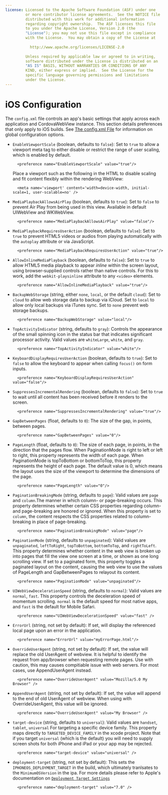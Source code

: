 ```yaml
---
license: Licensed to the Apache Software Foundation (ASF) under one
         or more contributor license agreements.  See the NOTICE file
         distributed with this work for additional information
         regarding copyright ownership.  The ASF licenses this file
         to you under the Apache License, Version 2.0 (the
         "License"); you may not use this file except in compliance
         with the License.  You may obtain a copy of the License at
         
           http://www.apache.org/licenses/LICENSE-2.0
         
         Unless required by applicable law or agreed to in writing,
         software distributed under the License is distributed on an
         "AS IS" BASIS, WITHOUT WARRANTIES OR CONDITIONS OF ANY
         KIND, either express or implied.  See the License for the
         specific language governing permissions and limitations
         under the License.
---
```


# iOS Configuration

The `config.xml` file controls an app's basic settings that apply
across each application and CordovaWebView instance. This section
details preferences that only apply to iOS builds. See [The config.xml
File](config_ref_index.md.html#The%20config.xml%20File) for information on global configuration options.

- `EnableViewportScale` (boolean, defaults to `false`): Set to `true`
  to allow a viewport meta tag to either disable or restrict the range
  of user scaling, which is enabled by default.

        <preference name="EnableViewportScale" value="true"/>

  Place a viewport such as the following in the HTML to disable
  scaling and fit content flexibly within the rendering WebView:

        <meta name='viewport' content='width=device-width, initial-scale=1, user-scalable=no' />

- `MediaPlaybackAllowsAirPlay` (boolean, defaults to `true`):
  Set to `false` to prevent Air Play from being used in this view. Available in default UIWebView and WKWebView.

        <preference name="MediaPlaybackAllowsAirPlay" value="false"/>

- `MediaPlaybackRequiresUserAction` (boolean, defaults to `false`):
  Set to `true` to prevent HTML5 videos or audios from playing
  automatically with the `autoplay` attribute or via JavaScript.

        <preference name="MediaPlaybackRequiresUserAction" value="true"/>

- `AllowInlineMediaPlayback` (boolean, defaults to `false`): Set to
  `true` to allow HTML5 media playback to appear _inline_ within the
  screen layout, using browser-supplied controls rather than native
  controls. For this to work, add the `webkit-playsinline` attribute
  to any `<video>` elements.

        <preference name="AllowInlineMediaPlayback" value="true"/>

- `BackupWebStorage` (string, either `none`, `local`, or the default
  `cloud`): Set to `cloud` to allow web storage data to backup via
  iCloud. Set to `local` to allow only local backups via iTunes
  sync. Set to `none` prevent web storage backups.

        <preference name="BackupWebStorage" value="local"/>

- `TopActivityIndicator` (string, defaults to `gray`): Controls the
  appearance of the small spinning icon in the status bar that
  indicates significant processor activity.  Valid values are
  `whiteLarge`, `white`, and `gray`.

        <preference name="TopActivityIndicator" value="white"/>

- `KeyboardDisplayRequiresUserAction` (boolean, defaults to `true`):
  Set to `false` to allow the keyboard to appear when calling
  `focus()` on form inputs.

        <preference name="KeyboardDisplayRequiresUserAction" value="false"/>

- `SuppressesIncrementalRendering` (boolean, defaults to `false`): Set
  to `true` to wait until all content has been received before it
  renders to the screen.

        <preference name="SuppressesIncrementalRendering" value="true"/>

- `GapBetweenPages` (float, defaults to `0`): The size of the gap, in points, between pages.

        <preference name="GapBetweenPages" value="0"/>

- `PageLength` (float, defaults to `0`): The size of each page, in points, in the 
  direction that the pages flow. When PaginationMode is right to left or left to right, 
  this property represents the width of each page. When PaginationMode is topToBottom 
  or bottomToTop, this property represents the height of each page. The default value 
  is 0, which means the layout uses the size of the viewport to determine the dimensions
  of the page.

        <preference name="PageLength" value="0"/>

- `PaginationBreakingMode` (string, defaults to `page`): Valid values are `page` and 
  `column`.The manner in which column- or page-breaking occurs. This property 
  determines whether certain CSS properties regarding column- and page-breaking are 
  honored or ignored. When this property is set to `column`,  the content respects
  the CSS properties related to column-breaking in place of page-breaking.

        <preference name="PaginationBreakingMode" value="page"/>

- `PaginationMode` (string, defaults to `unpaginated`): Valid values are `unpaginated`,
  `leftToRight`, `topToBottom`, `bottomToTop`, and `rightToLeft`. This property determines 
  whether content in the web view is broken up into pages that fill the view one screen 
  at a time, or shown as one long scrolling view. If set to a paginated form, this 
  property toggles a paginated layout on the content, causing the web view to use the 
  values of PageLength and GapBetweenPages to relayout its content.

        <preference name="PaginationMode" value="unpaginated"/>

- `UIWebViewDecelerationSpeed` (string, defaults to `normal`): Valid values are `normal`,
  `fast`. This property controls the deceleration speed of momentum scrolling. `normal` is
  the default speed for most native apps, and `fast` is the default for Mobile Safari.

        <preference name="UIWebViewDecelerationSpeed" value="fast" />

- `ErrorUrl` (string, not set by default):
  If set, will display the referenced local page upon an error in the application.

        <preference name="ErrorUrl" value="myErrorPage.html"/>

- `OverrideUserAgent` (string, not set by default):
  If set, the value will replace the old UserAgent of webview.
  It is helpful to identify the request from app/browser when requesting remote pages.
  Use with caution, this may causes compitiable issue with web servers.
  For most cases, use AppendUserAgent instead.

        <preference name="OverrideUserAgent" value="Mozilla/5.0 My Browser" />

- `AppendUserAgent` (string, not set by default):
  If set, the value will append to the end of old UserAgent of webview.
  When using with OverrideUserAgent, this value will be ignored.

        <preference name="OverrideUserAgent" value="My Browser" />

- `target-device` (string, defaults to `universal`): Valid values are `handset`, `tablet`, `universal`
  For targeting a specific device family.  This property maps directly to `TARGETED_DEVICE_FAMILY` 
  in the xcode project.
  Note that if you target `universal` (which is the default) you will need to supply screen shots for 
  both iPhone and iPad or your app may be rejected.

        <preference name="target-device" value="universal" />

- `deployment-target` (string, not set by default):
  This sets the `IPHONEOS_DEPLOYMENT_TARGET` in the build, which ultimately tranlsates to the `MinimumOSVersion` in the ipa.
  For more details please refer to Apple's documentation on 
  [`Deployment Target Settings`](https://developer.apple.com/library/mac/documentation/DeveloperTools/Conceptual/cross_development/Configuring/configuring.html)

        <preference name="deployment-target" value="7.0" />


